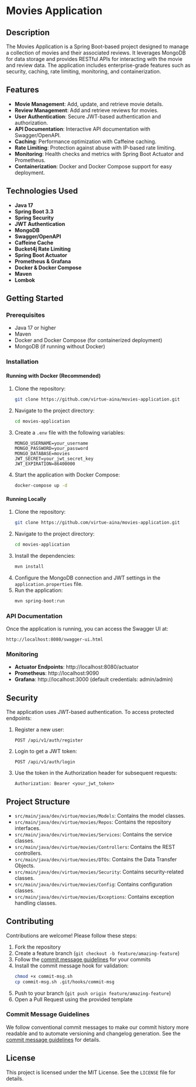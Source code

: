# Movies Application

## Description
The Movies Application is a Spring Boot-based project designed to manage a collection of movies and their associated reviews. It leverages MongoDB for data storage and provides RESTful APIs for interacting with the movie and review data. The application includes enterprise-grade features such as security, caching, rate limiting, monitoring, and containerization.

## Features
- **Movie Management**: Add, update, and retrieve movie details.
- **Review Management**: Add and retrieve reviews for movies.
- **User Authentication**: Secure JWT-based authentication and authorization.
- **API Documentation**: Interactive API documentation with Swagger/OpenAPI.
- **Caching**: Performance optimization with Caffeine caching.
- **Rate Limiting**: Protection against abuse with IP-based rate limiting.
- **Monitoring**: Health checks and metrics with Spring Boot Actuator and Prometheus.
- **Containerization**: Docker and Docker Compose support for easy deployment.

## Technologies Used
- **Java 17**
- **Spring Boot 3.3**
- **Spring Security**
- **JWT Authentication**
- **MongoDB**
- **Swagger/OpenAPI**
- **Caffeine Cache**
- **Bucket4j Rate Limiting**
- **Spring Boot Actuator**
- **Prometheus & Grafana**
- **Docker & Docker Compose**
- **Maven**
- **Lombok**

## Getting Started

### Prerequisites
- Java 17 or higher
- Maven
- Docker and Docker Compose (for containerized deployment)
- MongoDB (if running without Docker)

### Installation

#### Running with Docker (Recommended)
1. Clone the repository:
    ```sh
    git clone https://github.com/virtue-aina/movies-application.git
    ```
2. Navigate to the project directory:
    ```sh
    cd movies-application
    ```
3. Create a `.env` file with the following variables:
    ```
    MONGO_USERNAME=your_username
    MONGO_PASSWORD=your_password
    MONGO_DATABASE=movies
    JWT_SECRET=your_jwt_secret_key
    JWT_EXPIRATION=86400000
    ```
4. Start the application with Docker Compose:
    ```sh
    docker-compose up -d
    ```

#### Running Locally
1. Clone the repository:
    ```sh
    git clone https://github.com/virtue-aina/movies-application.git
    ```
2. Navigate to the project directory:
    ```sh
    cd movies-application
    ```
3. Install the dependencies:
    ```sh
    mvn install
    ```
4. Configure the MongoDB connection and JWT settings in the `application.properties` file.
5. Run the application:
    ```sh
    mvn spring-boot:run
    ```

### API Documentation
Once the application is running, you can access the Swagger UI at:
```
http://localhost:8080/swagger-ui.html
```

### Monitoring
- **Actuator Endpoints**: http://localhost:8080/actuator
- **Prometheus**: http://localhost:9090
- **Grafana**: http://localhost:3000 (default credentials: admin/admin)

## Security
The application uses JWT-based authentication. To access protected endpoints:

1. Register a new user:
   ```
   POST /api/v1/auth/register
   ```

2. Login to get a JWT token:
   ```
   POST /api/v1/auth/login
   ```

3. Use the token in the Authorization header for subsequent requests:
   ```
   Authorization: Bearer <your_jwt_token>
   ```

## Project Structure
- `src/main/java/dev/virtue/movies/Models`: Contains the model classes.
- `src/main/java/dev/virtue/movies/Repos`: Contains the repository interfaces.
- `src/main/java/dev/virtue/movies/Services`: Contains the service classes.
- `src/main/java/dev/virtue/movies/Controllers`: Contains the REST controllers.
- `src/main/java/dev/virtue/movies/DTOs`: Contains the Data Transfer Objects.
- `src/main/java/dev/virtue/movies/Security`: Contains security-related classes.
- `src/main/java/dev/virtue/movies/Config`: Contains configuration classes.
- `src/main/java/dev/virtue/movies/Exceptions`: Contains exception handling classes.

## Contributing
Contributions are welcome! Please follow these steps:

1. Fork the repository
2. Create a feature branch (`git checkout -b feature/amazing-feature`)
3. Follow the [commit message guidelines](docs/COMMIT_GUIDELINES.md) for your commits
4. Install the commit message hook for validation:
   ```sh
   chmod +x commit-msg.sh
   cp commit-msg.sh .git/hooks/commit-msg
   ```
5. Push to your branch (`git push origin feature/amazing-feature`)
6. Open a Pull Request using the provided template

### Commit Message Guidelines
We follow conventional commit messages to make our commit history more readable and to automate versioning and changelog generation. See the [commit message guidelines](docs/COMMIT_GUIDELINES.md) for details.

## License
This project is licensed under the MIT License. See the `LICENSE` file for details.
